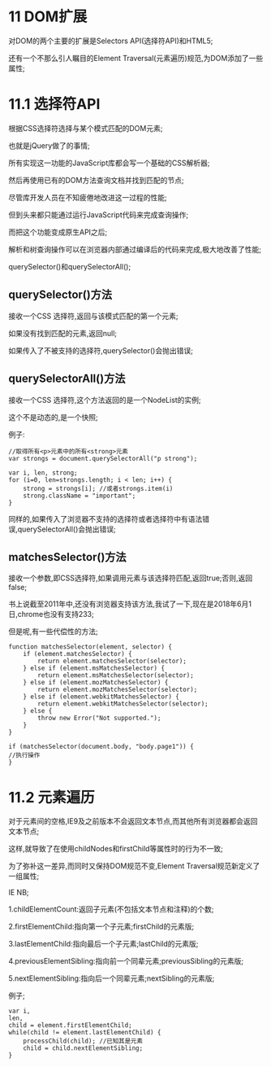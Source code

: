 # 11 DOM扩展

对DOM的两个主要的扩展是Selectors API(选择符API)和HTML5;

还有一个不那么引人瞩目的Element Traversal(元素遍历)规范,为DOM添加了一些属性;

# 11.1 选择符API

根据CSS选择符选择与某个模式匹配的DOM元素;

也就是jQuery做了的事情;

所有实现这一功能的JavaScript库都会写一个基础的CSS解析器;

然后再使用已有的DOM方法查询文档并找到匹配的节点;

尽管库开发人员在不知疲倦地改进这一过程的性能;


但到头来都只能通过运行JavaScript代码来完成查询操作;

而把这个功能变成原生API之后;

解析和树查询操作可以在浏览器内部通过编译后的代码来完成,极大地改善了性能;

querySelector()和querySelectorAll();

## querySelector()方法

接收一个CSS 选择符,返回与该模式匹配的第一个元素;

如果没有找到匹配的元素,返回null;

如果传入了不被支持的选择符,querySelector()会抛出错误;

## querySelectorAll()方法

接收一个CSS 选择符,这个方法返回的是一个NodeList的实例;

这个不是动态的,是一个快照;

例子:

```
//取得所有<p>元素中的所有<strong>元素
var strongs = document.querySelectorAll("p strong");

var i, len, strong;
for (i=0, len=strongs.length; i < len; i++) {
	strong = strongs[i]; //或者strongs.item(i)
	strong.className = "important";
}
```

同样的,如果传入了浏览器不支持的选择符或者选择符中有语法错误,querySelectorAll()会抛出错误;

## matchesSelector()方法

接收一个参数,即CSS选择符,如果调用元素与该选择符匹配,返回true;否则,返回false;

书上说截至2011年中,还没有浏览器支持该方法,我试了一下,现在是2018年6月1日,chrome也没有支持233;

但是呢,有一些代偿性的方法;

```
function matchesSelector(element, selector) {
    if (element.matchesSelector) {
        return element.matchesSelector(selector);
    } else if (element.msMatchesSelector) {
        return element.msMatchesSelector(selector);
    } else if (element.mozMatchesSelector) {
        return element.mozMatchesSelector(selector);
    } else if (element.webkitMatchesSelector) {
        return element.webkitMatchesSelector(selector);
    } else {
        throw new Error("Not supported.");
    }
}

if (matchesSelector(document.body, "body.page1")) {
//执行操作
}
```

# 11.2 元素遍历

对于元素间的空格,IE9及之前版本不会返回文本节点,而其他所有浏览器都会返回文本节点;

这样,就导致了在使用childNodes和firstChild等属性时的行为不一致;

为了弥补这一差异,而同时又保持DOM规范不变,Element Traversal规范新定义了一组属性;

IE NB;

1.childElementCount:返回子元素(不包括文本节点和注释)的个数;

2.firstElementChild:指向第一个子元素;firstChild的元素版;

3.lastElementChild:指向最后一个子元素;lastChild的元素版;

4.previousElementSibling:指向前一个同辈元素;previousSibling的元素版;

5.nextElementSibling:指向后一个同辈元素;nextSibling的元素版;

例子;

```
var i,
len,
child = element.firstElementChild;
while(child != element.lastElementChild) {
    processChild(child); //已知其是元素
    child = child.nextElementSibling;
}
```